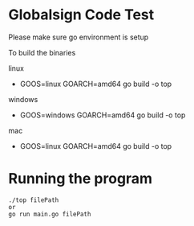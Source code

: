 # Globalsign Code Test

Please make sure go environment is setup

To build the binaries

  linux
  
  -  GOOS=linux GOARCH=amd64 go build -o top
  
  windows
  -  GOOS=windows GOARCH=amd64 go build -o top
  
  mac 
  -  GOOS=linux GOARCH=amd64 go build -o top

# Running the program

 ```
 ./top filePath
 or
 go run main.go filePath
 ```
